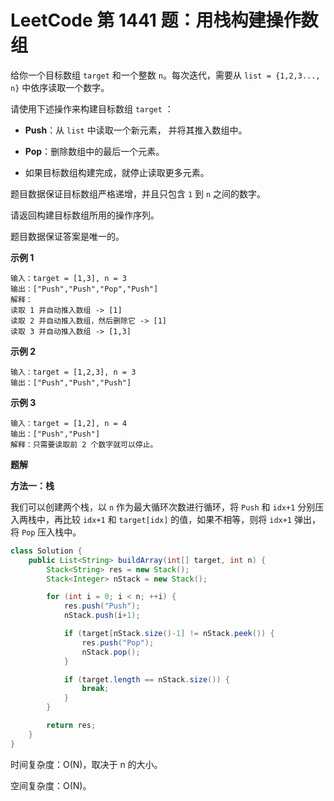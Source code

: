 # LeetCode 第 1441 题：用栈构建操作数组

给你一个目标数组 `target` 和一个整数 `n`。每次迭代，需要从 `list = {1,2,3..., n}` 中依序读取一个数字。

请使用下述操作来构建目标数组 `target` ：

+ **Push**：从 `list` 中读取一个新元素， 并将其推入数组中。

+ **Pop**：删除数组中的最后一个元素。

+ 如果目标数组构建完成，就停止读取更多元素。

题目数据保证目标数组严格递增，并且只包含 `1` 到 `n` 之间的数字。

请返回构建目标数组所用的操作序列。

题目数据保证答案是唯一的。

**示例 1**

```
输入：target = [1,3], n = 3
输出：["Push","Push","Pop","Push"]
解释： 
读取 1 并自动推入数组 -> [1]
读取 2 并自动推入数组，然后删除它 -> [1]
读取 3 并自动推入数组 -> [1,3]
```

**示例 2**

```
输入：target = [1,2,3], n = 3
输出：["Push","Push","Push"]
```

**示例 3**

```
输入：target = [1,2], n = 4
输出：["Push","Push"]
解释：只需要读取前 2 个数字就可以停止。
```

**题解**

**方法一：栈**

我们可以创建两个栈，以 `n` 作为最大循环次数进行循环，将 `Push` 和 `idx+1` 分别压入两栈中，再比较 `idx+1` 和 `target[idx]` 的值，如果不相等，则将 `idx+1` 弹出，将 `Pop` 压入栈中。

```java
class Solution {
    public List<String> buildArray(int[] target, int n) {
        Stack<String> res = new Stack();
        Stack<Integer> nStack = new Stack();

        for (int i = 0; i < n; ++i) {
            res.push("Push");
            nStack.push(i+1);

            if (target[nStack.size()-1] != nStack.peek()) {
                res.push("Pop");
                nStack.pop();
            }

            if (target.length == nStack.size()) {
                break;
            }
        }

        return res;
    }
}
```

时间复杂度：O(N)，取决于 n 的大小。

空间复杂度：O(N)。